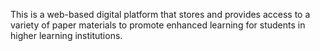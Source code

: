 This is a web-based digital platform that stores and provides access to a variety of paper materials to promote enhanced learning for students in higher learning institutions.
